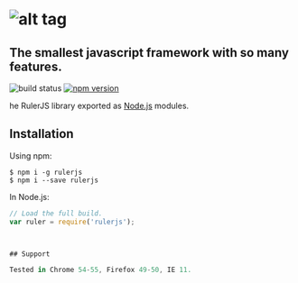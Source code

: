# ![alt tag](https://raw.githubusercontent.com/hajjiTarik/rulerJ-s/master/img/RULER.png)

## The smallest javascript framework with so many features.

![build status](https://travis-ci.org/hajjiTarik/rulerJs.svg?branch=master)
[![npm version](https://badge.fury.io/js/rulerjs.svg)](https://badge.fury.io/js/rulerjs)

he RulerJS library exported as [Node.js](https://nodejs.org/) modules.

## Installation

Using npm:

```shell
$ npm i -g rulerjs
$ npm i --save rulerjs
```

In Node.js:
```js
// Load the full build.
var ruler = require('rulerjs');



## Support

Tested in Chrome 54-55, Firefox 49-50, IE 11.
